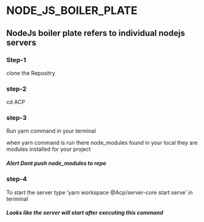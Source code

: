 # NODE_JS_BOILER_PLATE

## NodeJs boiler plate refers to individual nodejs servers

### Step-1
clone the Repositry

### step-2
cd ACP

### step-3 
Run yarn command in your terminal

when yarn command is run there node_modules found in your local they are modules installed for your project
##### Alert Dont push node_modules to repo

### step-4
To start the server type 'yarn workspace @Acp/server-core start serve' in teriminal

##### Looks like the server will start after executing this command


